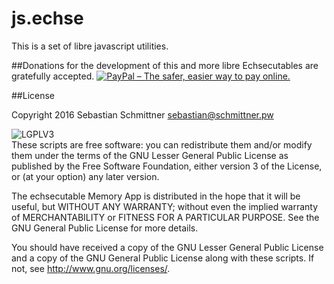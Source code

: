 # js.echse
This is a set of libre javascript utilities.

##Donations
for the development of this and more libre Echsecutables are gratefully accepted.
<a href="https://www.paypal.com/cgi-bin/webscr?cmd=_s-xclick&hosted_button_id=6UW443VE5TZCJ">
<img src="https://www.paypalobjects.com/en_GB/i/btn/btn_donate_LG.gif" border="0" alt="PayPal – The safer, easier way to pay online."></a>

##License

Copyright 2016 Sebastian Schmittner <sebastian@schmittner.pw>

<img alt="LGPLV3" style="border-width:0" src="http://www.gnu.org/graphics/lgplv3-147x51.png" /><br />
These scripts are free software: you can redistribute them
and/or modify them under the terms of the GNU Lesser General Public License as
published by the Free Software Foundation, either version 3 of the
License, or (at your option) any later version.

The echsecutable Memory App is distributed in the hope that it will
be useful, but WITHOUT ANY WARRANTY; without even the implied
warranty of MERCHANTABILITY or FITNESS FOR A PARTICULAR PURPOSE.
See the GNU General Public License for more details.

You should have received a copy of the GNU Lesser General Public License
and a copy of the GNU General Public License along with these scripts. If not, see
<http://www.gnu.org/licenses/>.

